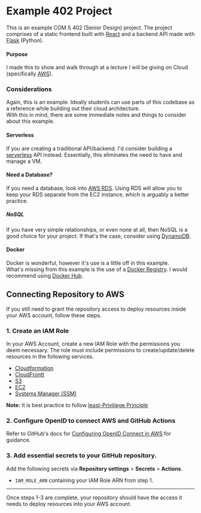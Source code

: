 # Example 402 Project
This is an example COM S 402 (Senior Design) project. The project comprises of a static frontend built with [React](https://reactjs.org/) and a backend API made with [Flask](https://flask.palletsprojects.com/en/2.2.x/) (Python).

#### Purpose
I made this to show and walk through at a lecture I will be giving on Cloud (specifically [AWS](https://aws.amazon.com)).


### Considerations
Again, this is an example. Ideally students can use parts of this codebase as a reference while building out their cloud architecture. \
With this in mind, there are some immediate notes and things to consider about this example.

#### Serverless
If you are creating a traditional API/backend. I'd consider building a [serverless](https://youtu.be/W_VV2Fx32_Y) API instead. Essentially, this eliminates the need to have and manage a VM.

#### Need a Database?
If you need a database, look into [AWS RDS](https://aws.amazon.com/rds/). Using RDS will allow you to keep your RDS separate from the EC2 instance, which is arguably a better practice.

##### NoSQL
If you have very simple relationships, or even none at all, then NoSQL is a good choice for your project. If that's the case, consider using [DynamoDB](https://aws.amazon.com/dynamodb).

#### Docker
Docker is wonderful, however it's use is a little off in this example. \
What's missing from this example is the use of a [Docker Registry](https://docs.docker.com/registry/). I would recommend using [Docker Hub](https://docs.docker.com/docker-hub/).

## Connecting Repository to AWS
If you still need to grant the repository access to deploy resources inside your AWS account, follow these steps.

### 1. Create an IAM Role
In your AWS Account, create a new IAM Role with the permissions you deem necessary. The role must include permissions to create/update/delete resources in the following services.

  - [Cloudformation](https://aws.amazon.com/cloudformation/)
  - [CloudFrontt](https://aws.amazon.com/cloudfront/)
  - [S3](https://aws.amazon.com/s3/)
  - [EC2](https://aws.amazon.com/ec2/)
  - [Systems Manager (SSM)](https://aws.amazon.com/systems-manager/)

**Note:** It is best practice to follow [least-Priviliege Principle](https://g.co/kgs/Erp38S)

### 2. Configure OpenID to connect AWS and GitHub Actions
Refer to GitHub's docs for [Configuring OpenID Connect in AWS](https://docs.github.com/en/actions/deployment/security-hardening-your-deployments/configuring-openid-connect-in-amazon-web-services) for guidance.

### 3. Add essential secrets to your GitHub repository.

Add the following secrets via **Repository settings** > **Secrets** > **Actions**.

  - `IAM_ROLE_ARN` containing your IAM Role ARN from step 1.


---
Once steps 1-3 are complete, your repository should have the access it needs to deploy resources into your AWS account.
